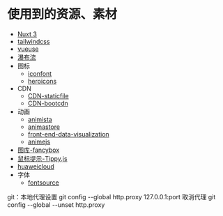 
# 使用到的资源、素材

- [Nuxt 3](https://nuxt.com/docs/getting-started/installation)
- [tailwindcss](https://tailwindcss.com/)
- [vueuse](https://vueuse.org/)
- [瀑布流](https://raphamorim.io/waterfall.js/)
- 图标
  - [iconfont](https://www.iconfont.cn/)
  - [heroicons](https://heroicons.com/)
- CDN
  - [CDN-staticfile](https://staticfile.org/?ln=zh)
  - [CDN-bootcdn](https://www.bootcdn.cn/)
- 动画
  - [animista](https://animista.net/)
  - [animastore](http://guowc.github.io/animastore/)
  - [front-end-data-visualization](http://k21vin.gitee.io/front-end-data-visualization/#/native/pureCSS/loading)
  - [animejs](https://animejs.com/)
- [图库-fancybox](https://fancyapps.com/fancybox/)
- [鼠标提示-Tippy.js](https://atomiks.github.io/tippyjs/)
- [huaweicloud](https://mirrors.huaweicloud.com/home)
- 字体
  - [fontsource](https://fontsource.org/)


git：本地代理设置
git config --global http.proxy 127.0.0.1:port
取消代理
git config --global --unset http.proxy